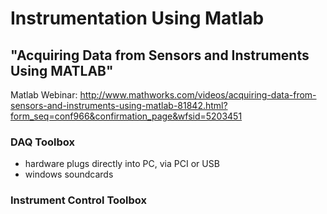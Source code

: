 # Instrumentation Using Matlab

## "Acquiring Data from Sensors and Instruments Using MATLAB"
Matlab Webinar: http://www.mathworks.com/videos/acquiring-data-from-sensors-and-instruments-using-matlab-81842.html?form_seq=conf966&confirmation_page&wfsid=5203451

### DAQ Toolbox
- hardware plugs directly into PC, via PCI or USB
- windows soundcards


### Instrument Control Toolbox
